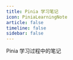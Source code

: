 ```yaml
---
title: Pinia 学习笔记
icon: PiniaLearningNote
article: false
timeline: false
sidebar: false
---
```

Pinia 学习过程中的笔记

<Catalog base='/PiniaLearningNote/' level='1' />
